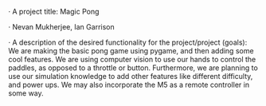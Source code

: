 · A project title: Magic Pong

· Nevan Mukherjee, Ian Garrison

· A description of the desired functionality for the project/project (goals):
We are making the basic pong game using pygame, and then adding some cool features. We are using computer vision to 
use our hands to control the paddles, as opposed to a throttle or button. Furthermore, we are planning
to use our simulation knowledge to add other features like different difficulty, and power ups. We may also
incorporate the M5 as a remote controller in some way. 
